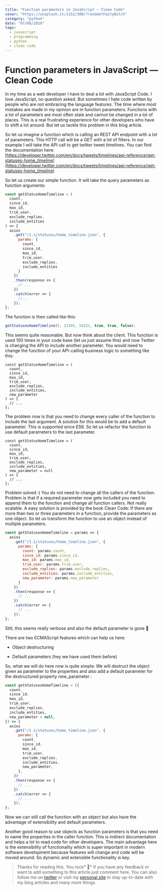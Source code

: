 ```yaml
---
title: "Function parameters in JavaScript — Clean Code"
cover: "https://unsplash.it/1152/300/?random?FaityWitch"
category: "python"
date: "07/08/2019"
tags:
  - javascript
  - programming
  - python
  - clean code
---
```


# Function parameters in JavaScript — Clean Code

In my time as a web developer I have to deal a lot with JavaScript Code. I love JavaScript, no question asked. But sometimes I hate code written by people who are not embracing the language features. The time where most mistakes are made in my opinion are in function parameters. Functions with a lot of parameters are most often stale and cannot be changed in a lot of places. This is a real frustrating experience for other developers who have to shift a lot around. But let us tackle this problem in this blog article.

So let us imagine a function which is calling an REST API endpoint with a lot of parameters. This HTTP call will be a GET with a lot of filters. In our example I will take the API call to get twitter tweet timelines. You can find the documentation here: [https://developer.twitter.com/en/docs/tweets/timelines/api-reference/get-statuses-home_timeline](https://developer.twitter.com/en/docs/tweets/timelines/api-reference/get-statuses-home_timeline)

So let us create our simple function. It will take the query parameters as function arguments:

```js
const getStatusHomeTimeline = (
  count,
  since_id,
  max_id,
  trim_user,
  exclude_replies,
  include_entities
) => {
  axios
    .get("/1.1/statuses/home_timeline.json", {
      params: {
        count,
        since_id,
        max_id,
        trim_user,
        exclude_replies,
        include_entities
      }
    })
    .then(response => {
      // ...
    })
    .catch(error => {
      //...
    });
};
```

The function is then called like this:

```js
getStatusesHomeTimeline(5, 12345, 54321, true, true, false);
```

This seems quite reasonable. But now think about the client. This function is used 100 times in your code base (let us just assume this) and now Twitter is changing the API to include another parameter. You would need to change the function of your API-calling business logic to something like this:

```js{8}
const getStatusHomeTimeline = (
  count,
  since_id,
  max_id,
  trim_user,
  exclude_replies,
  include_entities,
  new_parameter
) => {
  // ...
};
```

The problem now is that you need to change every caller of the function to include the last argument. A solution for this would be to add a default parameter. This is supported since ES6. So let us refactor the function to use default parameters to the last parameter.

```js{8}
const getStatusHomeTimeline = (
  count,
  since_id,
  max_id,
  trim_user,
  exclude_replies,
  include_entities,
  new_parameter = null
) => {
  // ...
};
```

Problem solved :) You do not need to change all the callers of the function. Problem is that if a required parameter now gets included you need to append them to the function and change all function callers. Not really scalable. A easy solution is provided by the book Clean Code: If there are more than two or three parameters in a function, provide the parameters as one object. So let us transform the function to use an object instead of multiple parameters.

```js
const getStatusesHomeTimeline = params => {
  axios
    .get("/1.1/statuses/home_timeline.json", {
      params: {
        count: params.count,
        since_id: params.since_id,
        max_id: params.max_id,
        trim_user: params.trim_user,
        exclude_replies: params.exclude_replies,
        include_entities: params.include_entities,
        new_parameter: params.new_parameter
      }
    })
    .then(response => {
      // ...
    })
    .catch(error => {
      // ...
    });
};
```

Still, this seems really verbose and also the default parameter is gone 🤷

There are two ECMAScript features which can help us here:

- Object destructuring

- Default parameters (hey we have used them before)

So, what we will do here now is quite simple: We will destruct the object given as parameter to the properties and also add a default parameter for the destructured property new_parameter :

```js
const getStatusesHomeTimeline = ({
  count,
  since_id,
  max_id,
  trim_user,
  exclude_replies,
  include_entities,
  new_parameter = null,
}) => {
  axios
    .get("/1.1/statuses/home_timeline.json", {
      params: {
        count,
        since_id,
        max_id,
        trim_user,
        exclude_replies,
        include_entities,
        new_parameter,
      },
    })
    .then(response => {
      // ...
    })
    .catch(error => {
      // ...
    });
};
```

Now we can still call the function with an object but also have the advantage of extensibility and default parameters.

Another good reason to use objects as function parameters is that you need to name the properties in the caller function. This is indirect documentation and helps a lot to read code for other developers. The main advantage here is the extensibility of functionality which is super important in modern software development because features will change and code will be moved around. So dynamic and extensible functionality is key.

> Thanks for reading this. You rock* 🤘*
> If you have any feedback or want to add something to this article just comment here. You can also follow me on [twitter](https://twitter.com/kevinpeters_) or visit my [personal site](https://www.kevinpeters.net/) to stay up-to-date with my blog articles and many more things.
